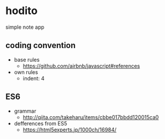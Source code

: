# hodito

simple note app

## coding convention

+ base rules
  - https://github.com/airbnb/javascript#references
+ own rules
  - indent: 4

## ES6
+ grammar
  - http://qiita.com/takeharu/items/cbbe017bbdd120015ca0
+ defferences from ES5
  - https://html5experts.jp/1000ch/16984/
